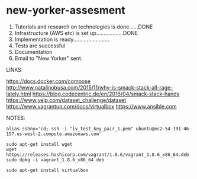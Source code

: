 # new-yorker-assesment

1. Tutorials and research on technologies is done......DONE
2. Infrastructure (AWS etc) is set up..................DONE
3. Implementation is ready........................
4. Tests are successful
5. Documentation
6. Email to "New Yorker" sent.

LINKS:

https://docs.docker.com/compose
http://www.natalinobusa.com/2015/11/why-is-smack-stack-all-rage-lately.html
https://blog.codecentric.de/en/2016/04/smack-stack-hands
https://www.yelp.com/dataset_challenge/dataset
https://www.vagrantup.com/docs/virtualbox
https://www.ansible.com

NOTES:
```
alias sshny='cd; ssh -i "iv_test_key_pair_1.pem" ubuntu@ec2-54-191-46-157.us-west-2.compute.amazonaws.com'

sudo apt-get install wget
wget https://releases.hashicorp.com/vagrant/1.8.6/vagrant_1.8.6_x86_64.deb
sudo dpkg -i vagrant_1.8.6_x86_64.deb

sudo apt-get install virtualbox

```

